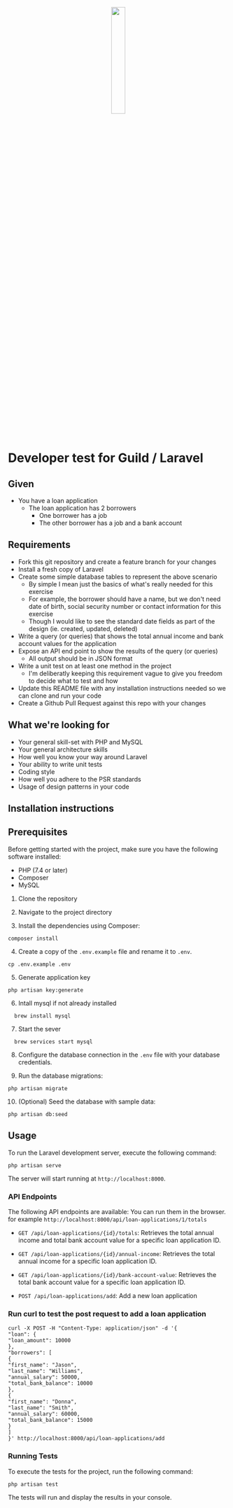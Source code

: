 <p align="center"><a href="https://www.guildmortgage.com/" target="_blank"><img src="https://www.guildmortgage.com/wp-content/uploads/2016/11/Guild_Logo_RGB_Full.png" width="25%"></a></p>

# Developer test for Guild / Laravel

## Given

- You have a loan application
  - The loan application has 2 borrowers
    - One borrower has a job
    - The other borrower has a job and a bank account

## Requirements

- Fork this git repository and create a feature branch for your changes
- Install a fresh copy of Laravel
- Create some simple database tables to represent the above scenario
  - By simple I mean just the basics of what's really needed for this exercise
  - For example, the borrower should have a name, but we don't need date of birth, social security number or contact information for this exercise
  - Though I would like to see the standard date fields as part of the design (ie. created, updated, deleted)
- Write a query (or queries) that shows the total annual income and bank account values for the application
- Expose an API end point to show the results of the query (or queries)
  - All output should be in JSON format
- Write a unit test on at least one method in the project
  - I'm deliberatly keeping this requirement vague to give you freedom to decide what to test and how
- Update this README file with any installation instructions needed so we can clone and run your code
- Create a Github Pull Request against this repo with your changes

## What we're looking for

- Your general skill-set with PHP and MySQL
- Your general architecture skills
- How well you know your way around Laravel
- Your ability to write unit tests
- Coding style
- How well you adhere to the PSR standards
- Usage of design patterns in your code

## Installation instructions

## Prerequisites

Before getting started with the project, make sure you have the following software installed:

- PHP (7.4 or later)
- Composer
- MySQL

1. Clone the repository

2. Navigate to the project directory

3. Install the dependencies using Composer:

```shell
composer install
```

4. Create a copy of the `.env.example` file and rename it to `.env`.

```shell
cp .env.example .env
```

5. Generate application key

```shell
php artisan key:generate
```

6. Intall mysql if not already installed

```shell
  brew install mysql
```

7. Start the sever

```shell
  brew services start mysql
```

8. Configure the database connection in the `.env` file with your database credentials.

9. Run the database migrations:

```shell
php artisan migrate
```

10. (Optional) Seed the database with sample data:

```shell
php artisan db:seed
```

## Usage

To run the Laravel development server, execute the following command:

```shell
php artisan serve
```

The server will start running at `http://localhost:8000`.

### API Endpoints

The following API endpoints are available: You can run them in the browser.  
for example `http://localhost:8000/api/loan-applications/1/totals`

- `GET /api/loan-applications/{id}/totals`: Retrieves the total annual income and total bank account value for a specific loan application ID.

- `GET /api/loan-applications/{id}/annual-income`: Retrieves the total annual income for a specific loan application ID.

- `GET /api/loan-applications/{id}/bank-account-value`: Retrieves the total bank account value for a specific loan application ID.

- `POST /api/loan-applications/add`: Add a new loan application

### Run curl to test the post request to add a loan application

```
curl -X POST -H "Content-Type: application/json" -d '{
"loan": {
"loan_amount": 10000
},
"borrowers": [
{
"first_name": "Jason",
"last_name": "Williams",
"annual_salary": 50000,
"total_bank_balance": 10000
},
{
"first_name": "Donna",
"last_name": "Smith",
"annual_salary": 60000,
"total_bank_balance": 15000
}
]
}' http://localhost:8000/api/loan-applications/add
```

### Running Tests

To execute the tests for the project, run the following command:

```shell
php artisan test
```

The tests will run and display the results in your console.
